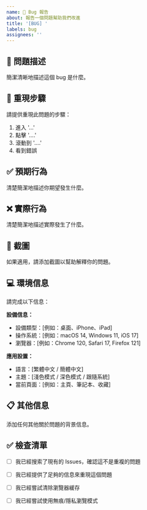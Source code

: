 ```yaml
---
name: 🐛 Bug 報告
about: 報告一個問題幫助我們改進
title: '[BUG] '
labels: bug
assignees: ''
---
```


## 🐛 問題描述

簡潔清晰地描述這個 bug 是什麼。

## 📝 重現步驟

請提供重現此問題的步驟：

1. 進入 '...'
2. 點擊 '....'
3. 滾動到 '....'
4. 看到錯誤

## ✅ 預期行為

清楚簡潔地描述你期望發生什麼。

## ❌ 實際行為

清楚簡潔地描述實際發生了什麼。

## 📸 截圖

如果適用，請添加截圖以幫助解釋你的問題。

## 💻 環境信息

請完成以下信息：

**設備信息：**

-   設備類型：[例如：桌面、iPhone、iPad]
-   操作系統：[例如：macOS 14, Windows 11, iOS 17]
-   瀏覽器：[例如：Chrome 120, Safari 17, Firefox 121]

**應用設置：**

-   語言：[繁體中文 / 簡體中文]
-   主題：[淺色模式 / 深色模式 / 跟隨系統]
-   當前頁面：[例如：主頁、筆記本、收藏]

## 📋 其他信息

添加任何其他關於問題的背景信息。

## ✅ 檢查清單

-   [ ] 我已經搜索了現有的 Issues，確認這不是重複的問題
-   [ ] 我已經提供了足夠的信息來重現這個問題
-   [ ] 我已經嘗試清除瀏覽器緩存
-   [ ] 我已經嘗試使用無痕/隱私瀏覽模式

